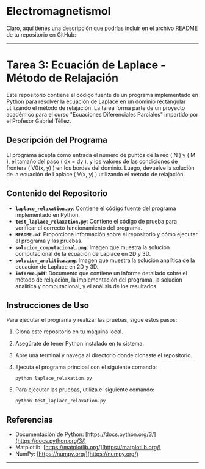 # ElectromagnetismoI
Claro, aquí tienes una descripción que podrías incluir en el archivo README de tu repositorio en GitHub:

---

# Tarea 3: Ecuación de Laplace - Método de Relajación

Este repositorio contiene el código fuente de un programa implementado en Python para resolver la ecuación de Laplace en un dominio rectangular utilizando el método de relajación. La tarea forma parte de un proyecto académico para el curso "Ecuaciones Diferenciales Parciales" impartido por el Profesor Gabriel Téllez.

## Descripción del Programa

El programa acepta como entrada el número de puntos de la red \( N \) y \( M \), el tamaño del paso \( dx = dy \), y los valores de las condiciones de frontera \( V0(x, y) \) en los bordes del dominio. Luego, devuelve la solución de la ecuación de Laplace \( V(x, y) \) utilizando el método de relajación.

## Contenido del Repositorio

- **`laplace_relaxation.py`**: Contiene el código fuente del programa implementado en Python.
- **`test_laplace_relaxation.py`**: Contiene el código de prueba para verificar el correcto funcionamiento del programa.
- **`README.md`**: Proporciona información sobre el repositorio y cómo ejecutar el programa y las pruebas.
- **`solucion_computacional.png`**: Imagen que muestra la solución computacional de la ecuación de Laplace en 2D y 3D.
- **`solucion_analitica.png`**: Imagen que muestra la solución analítica de la ecuación de Laplace en 2D y 3D.
- **`informe.pdf`**: Documento que contiene un informe detallado sobre el método de relajación, la implementación del programa, la solución analítica y computacional, y el análisis de los resultados.

## Instrucciones de Uso

Para ejecutar el programa y realizar las pruebas, sigue estos pasos:

1. Clona este repositorio en tu máquina local.
2. Asegúrate de tener Python instalado en tu sistema.
3. Abre una terminal y navega al directorio donde clonaste el repositorio.
4. Ejecuta el programa principal con el siguiente comando:

   ```
   python laplace_relaxation.py
   ```

5. Para ejecutar las pruebas, utiliza el siguiente comando:

   ```
   python test_laplace_relaxation.py
   ```

## Referencias

- Documentación de Python: [https://docs.python.org/3/](https://docs.python.org/3/)
- Matplotlib: [https://matplotlib.org/](https://matplotlib.org/)
- NumPy: [https://numpy.org/](https://numpy.org/)

---

